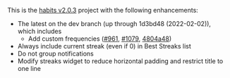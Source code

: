 This is the [habits v2.0.3](https://github.com/iSoron/uhabits/releases/tag/v2.0.3) project with the following enhancements:

* The latest on the dev branch (up through 1d3bd48 (2022-02-02)), which includes
    * Add custom frequencies ([#961](https://github.com/iSoron/uhabits/discussions/961), [#1079](https://github.com/iSoron/uhabits/pull/1079), [4804a48](https://github.com/iSoron/uhabits/pull/1079/commits/4804a48549ac01cea7dcc38976cc57f49b5527b0))
* Always include current streak (even if 0) in Best Streaks list
* Do not group notifications
* Modify streaks widget to reduce horizontal padding and restrict title to one line
